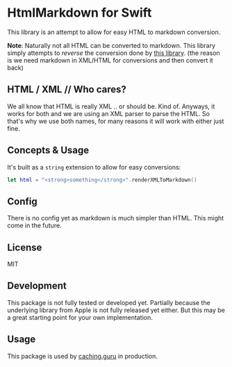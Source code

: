 
# HtmlMarkdown for Swift
This library is an attempt to allow for easy HTML to markdown conversion. 

**Note**: Naturally not all HTML can be converted to markdown. This library simply attempts to _reverse_ the conversion done by [this library](https://github.com/caching-guru/SwiftMarkdownHtml). (the reason is we need markdown in XML/HTML for conversions and then convert it back)

## HTML / XML // Who cares?
We all know that HTML is really XML .. or should be. Kind of. Anyways, it works for both and we are using an XML parser to parse the HTML. So that's why we use both names, for many reasons it will work with either just fine.

## Concepts & Usage

It's built as a `string` extension to allow for easy conversions:
```swift
let html = "<strong>something</strong>".renderXMLToMarkdown()
```

## Config
There is no config yet as markdown is much simpler than HTML. This might come in the future.

## License
MIT

## Development
This package is not fully tested or developed yet. Partially because the underlying library from Apple is not fully released yet either. But this may be a great starting point for your own implementation.

## Usage
This package is used by [caching.guru](https://caching.guru) in production.
